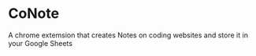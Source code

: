 # CoNote
A chrome extemsion that creates Notes on coding websites and store it in your Google Sheets
